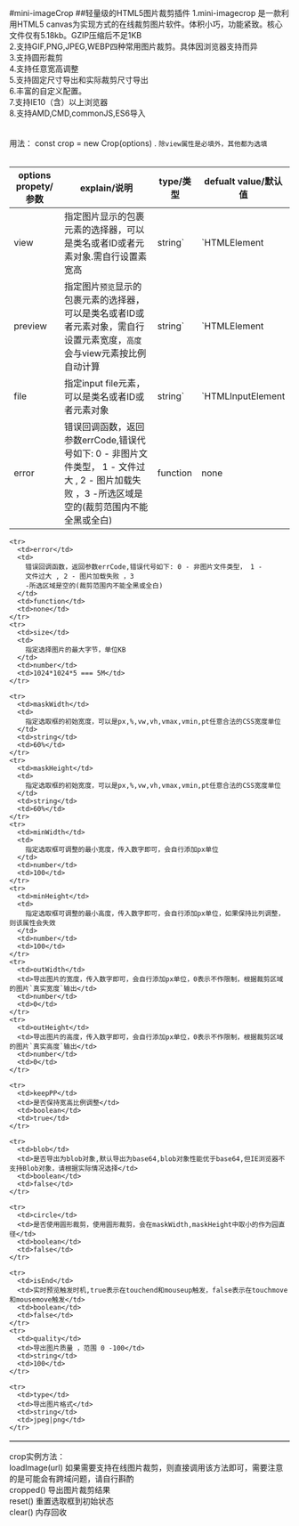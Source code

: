 #mini-imageCrop
##轻量级的HTML5图片裁剪插件
1.mini-imagecrop 是一款利用HTML5
canvas为实现方式的在线裁剪图片软件。体积小巧，功能紧致。核心文件仅有5.18kb。GZIP压缩后不足1KB
<br />
2.支持GIF,PNG,JPEG,WEBP四种常用图片裁剪。具体因浏览器支持而异 <br />
3.支持圆形裁剪 <br />
4.支持任意宽高调整<br />
5.支持固定尺寸导出和实际裁剪尺寸导出<br />
6.丰富的自定义配置。<br />
7.支持IE10（含）以上浏览器 <br />
8.支持AMD,CMD,commonJS,ES6导入<br />
<br />
<br />
用法： const crop = new Crop(options) . `除view属性是必填外，其他都为选填`
<br />
<br />

| options propety/参数  | explain/说明 |type/类型  | defualt value/默认值 |
| ------------- | ------------- | ------------- | ------------- |
| view  |指定图片显示的包裹元素的选择器，可以是类名或者ID或者元素对象.需自行设置素宽高 | string`|`HTMLElement  | none  |
| preview  |指定图片`预览`显示的包裹元素的选择器，可以是类名或者ID或者元素对象，需自行设置元素宽度，`高度`会与view元素按比例自动计算 | string`|`HTMLElement  | none  |
| file  |指定input file元素，可以是类名或者ID或者元素对象 | string`|`HTMLInputElement  | none  |
| error  |错误回调函数，返回参数errCode,错误代号如下: 0 - 非图片文件类型， 1 - 文件过大 , 2 - 图片加载失败 ，3 -所选区域是空的(裁剪范围内不能全黑或全白)|function | none  |
<table border="1" cellspacing="0" width="100%" style="table-layout: fixed">
  <tbody align="center">
  
    <tr>
      <td>error</td>
      <td>
        错误回调函数，返回参数errCode,错误代号如下: 0 - 非图片文件类型， 1 -
        文件过大 , 2 - 图片加载失败 ，3
        -所选区域是空的(裁剪范围内不能全黑或全白)
      </td>
      <td>function</td>
      <td>none</td>
    </tr>
    <tr>
      <td>size</td>
      <td>
        指定选择图片的最大字节，单位KB
      </td>
      <td>number</td>
      <td>1024*1024*5 === 5M</td>
    </tr>

    <tr>
      <td>maskWidth</td>
      <td>
        指定选取框的初始宽度，可以是px,%,vw,vh,vmax,vmin,pt任意合法的CSS宽度单位
      </td>
      <td>string</td>
      <td>60%</td>
    </tr>
    <tr>
      <td>maskHeight</td>
      <td>
        指定选取框的初始宽度，可以是px,%,vw,vh,vmax,vmin,pt任意合法的CSS宽度单位
      </td>
      <td>string</td>
      <td>60%</td>
    </tr>
    <tr>
      <td>minWidth</td>
      <td>
        指定选取框可调整的最小宽度，传入数字即可，会自行添加px单位
      </td>
      <td>number</td>
      <td>100</td>
    </tr>
    <tr>
      <td>minHeight</td>
      <td>
        指定选取框可调整的最小高度，传入数字即可，会自行添加px单位，如果保持比列调整，则该属性会失效
      </td>
      <td>number</td>
      <td>100</td>
    </tr>
    <tr>
      <td>outWidth</td>
      <td>导出图片的宽度，传入数字即可，会自行添加px单位，0表示不作限制，根据裁剪区域的图片`真实宽度`输出</td>
      <td>number</td>
      <td>0</td>
    </tr>
    <tr>
      <td>outHeight</td>
      <td>导出图片的高度，传入数字即可，会自行添加px单位，0表示不作限制，根据裁剪区域的图片`真实高度`输出</td>
      <td>number</td>
      <td>0</td>
    </tr>
    
    <tr>
      <td>keepPP</td>
      <td>是否保持宽高比例调整</td>
      <td>boolean</td>
      <td>true</td>
    </tr>
    
    <tr>
      <td>blob</td>
      <td>是否导出为blob对象,默认导出为base64,blob对象性能优于base64,但IE浏览器不支持Blob对象，请根据实际情况选择</td>
      <td>boolean</td>
      <td>false</td>
    </tr>
    
    <tr>
      <td>circle</td>
      <td>是否使用圆形裁剪，使用圆形裁剪，会在maskWidth,maskHeight中取小的作为园直径</td>
      <td>boolean</td>
      <td>false</td>
    </tr>
    
    <tr>
      <td>isEnd</td>
      <td>实时预览触发时机,true表示在touchend和mouseup触发，false表示在touchmove和mousemove触发</td>
      <td>boolean</td>
      <td>false</td>
    </tr>
    <tr>
      <td>quality</td>
      <td>导出图片质量 ，范围 0 -100</td>
      <td>string</td>
      <td>100</td>
    </tr>
    
    <tr>
      <td>type</td>
      <td>导出图片格式</td>
      <td>string</td>
      <td>jpeg|png</td>
    </tr>
  </tbody>
</table>

crop实例方法：<br>
loadImage(url) 如果需要支持在线图片裁剪，则直接调用该方法即可，需要注意的是可能会有跨域问题，请自行斟酌<br>
cropped() 导出图片裁剪结果<br>
reset() 重置选取框到初始状态<br>
clear() 内存回收<br>